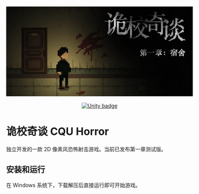 <p>
    <img src="Docs/Assets/banner.webp" alt="The game banner titled 诡校奇谈 第一章：宿舍">
</p>
<p align="center">
    <a href="https://unity3d.com"><img src="https://img.shields.io/badge/Made%20with-Unity-2196F3.svg?style=flat&logo=unity" alt="Unity badge"></a>
</p>

# 诡校奇谈 CQU Horror

独立开发的一款 2D 像素风恐怖射击游戏。当前已发布第一章测试版。

## 安装和运行

在 Windows 系统下，下载解压后直接运行即可开始游戏。
